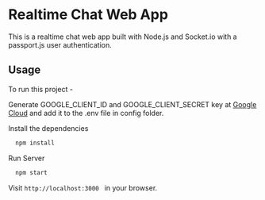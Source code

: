 # Realtime Chat Web App

This is a realtime chat web app built with Node.js and Socket.io with a passport.js user authentication.

## Usage

To run this project -

Generate GOOGLE_CLIENT_ID and GOOGLE_CLIENT_SECRET key at [Google Cloud](https://console.cloud.google.com/getting-started) and add it to the .env file in config folder.

Install the dependencies
```bash
  npm install
```

Run Server
```bash
  npm start
```

Visit ```http://localhost:3000 ``` in your browser.
